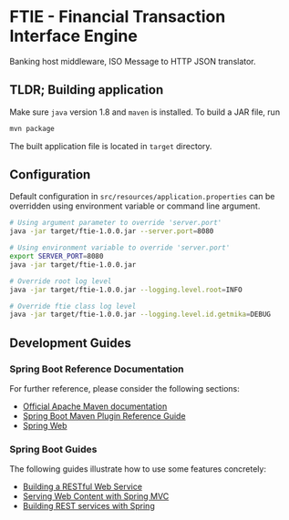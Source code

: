 # FTIE - Financial Transaction Interface Engine
Banking host middleware, ISO Message to HTTP JSON translator.

## TLDR; Building application
Make sure `java` version 1.8 and `maven` is installed. To build a JAR file, run
```sh
mvn package
```
The built application file is located in `target` directory.

## Configuration
Default configuration in `src/resources/application.properties` can be overridden
using environment variable or command line argument.
```sh
# Using argument parameter to override 'server.port'
java -jar target/ftie-1.0.0.jar --server.port=8080

# Using environment variable to override 'server.port'
export SERVER_PORT=8080
java -jar target/ftie-1.0.0.jar

# Override root log level
java -jar target/ftie-1.0.0.jar --logging.level.root=INFO

# Override ftie class log level
java -jar target/ftie-1.0.0.jar --logging.level.id.getmika=DEBUG
```

## Development Guides

### Spring Boot Reference Documentation
For further reference, please consider the following sections:

* [Official Apache Maven documentation](https://maven.apache.org/guides/index.html)
* [Spring Boot Maven Plugin Reference Guide](https://docs.spring.io/spring-boot/docs/2.1.9.RELEASE/maven-plugin/)
* [Spring Web](https://docs.spring.io/spring-boot/docs/2.2.0.RELEASE/reference/htmlsingle/#boot-features-developing-web-applications)

### Spring Boot Guides
The following guides illustrate how to use some features concretely:

* [Building a RESTful Web Service](https://spring.io/guides/gs/rest-service/)
* [Serving Web Content with Spring MVC](https://spring.io/guides/gs/serving-web-content/)
* [Building REST services with Spring](https://spring.io/guides/tutorials/bookmarks/)

